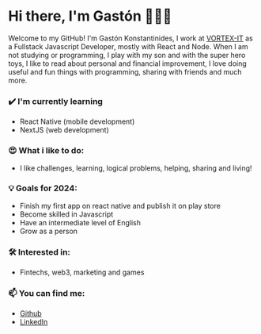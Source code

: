 # Hi there, I'm Gastón 👋👨‍💻

Welcome to my GitHub! I'm Gastón Konstantinides, I work at [VORTEX-IT](https://vortex-it.com/) as a Fullstack Javascript Developer, mostly with React and Node. When I am not studying or programming, I play with my son and with the super hero toys, I like to read about personal and financial improvement, I love doing useful and fun things with programming, sharing with friends and much more.

### ✔️ I'm currently learning
- React Native (mobile development)
- NextJS (web development)

### 😍 What i like to do:
- I like challenges, learning, logical problems, helping, sharing and living!

### 💡 Goals for 2024:
- Finish my first app on react native and publish it on play store
- Become skilled in Javascript
- Have an intermediate level of English
- Grow as a person

### 🛠 Interested in:
- Fintechs, web3, marketing and games

### 📫 You can find me:
- [Github](https://github.com/gastonkons)
- [LinkedIn](https://linkedin.com/in/gastonkons)
